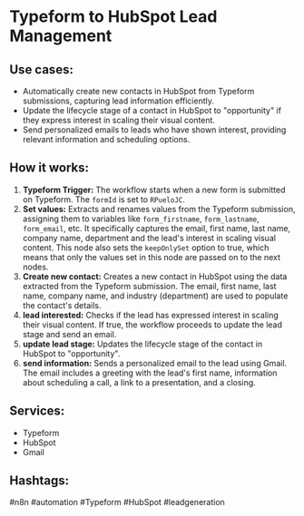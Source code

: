 # Typeform to HubSpot Lead Management

## Use cases:

- Automatically create new contacts in HubSpot from Typeform submissions, capturing lead information efficiently.
- Update the lifecycle stage of a contact in HubSpot to "opportunity" if they express interest in scaling their visual content.
- Send personalized emails to leads who have shown interest, providing relevant information and scheduling options.

## How it works:

1.  **Typeform Trigger:** The workflow starts when a new form is submitted on Typeform. The `formId` is set to `RPueloJC`.
2.  **Set values:** Extracts and renames values from the Typeform submission, assigning them to variables like `form_firstname`, `form_lastname`, `form_email`, etc. It specifically captures the email, first name, last name, company name, department and the lead's interest in scaling visual content. This node also sets the `keepOnlySet` option to true, which means that only the values set in this node are passed on to the next nodes.
3.  **Create new contact:** Creates a new contact in HubSpot using the data extracted from the Typeform submission.  The email, first name, last name, company name, and industry (department) are used to populate the contact's details.
4.  **lead interested:** Checks if the lead has expressed interest in scaling their visual content. If true, the workflow proceeds to update the lead stage and send an email.
5.  **update lead stage:** Updates the lifecycle stage of the contact in HubSpot to "opportunity".
6.  **send information:** Sends a personalized email to the lead using Gmail. The email includes a greeting with the lead's first name, information about scheduling a call, a link to a presentation, and a closing.

## Services:

-   Typeform
-   HubSpot
-   Gmail

## Hashtags:

#n8n #automation #Typeform #HubSpot #leadgeneration
